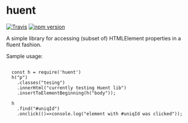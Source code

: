 # huent
[![Travis](https://api.travis-ci.com/dmonizer/huent.svg?branch=main)](https://travis-ci.com/github/dmonizer/huent) [![npm version](https://badge.fury.io/js/huent.svg)](https://badge.fury.io/js/huent)

A simple library for accessing (subset of) HTMLElement properties in a fluent fashion.

Sample usage:

~~~~

  const h = require('huent')
  h("p")
    .classes("tesing")
    .innerHtml("currently testing Huent lib")
    .insertToElementBeginning(h("body"));
  
  h
    .find("#uniqId")
    .onclick(()=>console.log("element with #uniqId was clicked"));
~~~~

